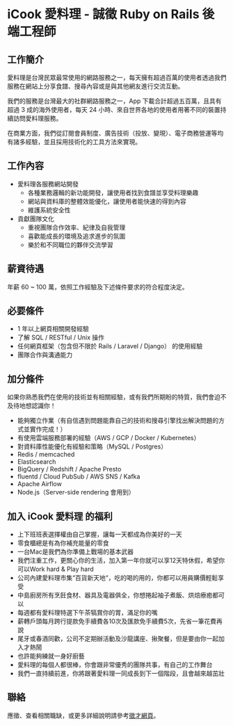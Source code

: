 # iCook 愛料理 - 誠徵 Ruby on Rails 後端工程師

## 工作簡介

愛料理是台灣民眾最常使用的網路服務之一，每天擁有超過百萬的使用者透過我們服務在網站上分享食譜、搜尋內容或是與其他網友進行交流互動。

我們的服務是台灣最大的社群網路服務之一，App 下載合計超過五百萬，且具有超過 3 成的海外使用者，每天 24 小時、來自世界各地的使用者用著不同的裝置持續訪問愛料理服務。

在商業方面，我們從訂閱會員制度、廣告技術（投放、變現）、電子商務營運等均有諸多經驗，並且採用技術化的工具方法來實現。

## 工作內容

* 愛料理各服務網站開發
	* 各種業務邏輯的新功能開發，讓使用者找到食譜並享受料理樂趣
	* 網站與資料庫的整體效能優化，讓使用者能快速的得到內容
	* 維護系統安全性
* 貢獻團隊文化
	* 重視團隊合作效率、紀律及自我管理
	* 喜歡能成長的環境及追求進步的氛圍
	* 樂於和不同職位的夥伴交流學習

## 薪資待遇

年薪 60 ~ 100 萬，依照工作經驗及下述條件要求的符合程度決定。

## 必要條件

* 1 年以上網頁相關開發經驗
* 了解 SQL / RESTful / Unix 操作
* 任何網頁框架（包含但不限於 Rails / Laravel / Django） 的使用經驗
* 團隊合作與溝通能力

## 加分條件

如果你熟悉我們在使用的技術並有相關經驗，或有我們所期盼的特質，我們會迫不及待地想認識你！

* 能夠獨立作業（有自信遇到問題能靠自己的技術和搜尋引擎找出解決問題的方式並實作完成！）
* 有使用雲端服務部署的經驗（AWS / GCP / Docker / Kubernetes）
* 對資料庫性能優化有經驗和策略（MySQL / Postgres）
* Redis / memcached
* Elasticsearch
* BigQuery / Redshift / Apache Presto
* fluentd / Cloud PubSub / AWS SNS / Kafka
* Apache Airflow
* Node.js（Server-side rendering 會用到）

## 加入 iCook 愛料理 的福利

* 上下班班表選擇權由自己掌握，讓每一天都成為你美好的一天
* 零食櫃總是有為你補充能量的零食
* 一台Mac是我們為你準備上戰場的基本武器
* 我們注重工作，更關心你的生活，加入第一年你就可以享12天特休假，希望你可以Work hard & Play hard
* 公司內建愛料理市集“百貨新天地“，吃的喝的用的，你都可以用員購價輕鬆享受
* 中島廚房所有烹飪食材、器具及電器俱全，你想捲起袖子煮飯、烘焙療癒都可以
* 每週都有愛料理特選下午茶犒賞你的胃，滿足你的嘴
* 薪轉戶頭每月跨行提款免手續費各10次及匯款免手續費5次，先省一筆花費再說
* 尾牙或春酒同歡，公司不定期辦活動及沙龍講座、揪聚餐，但是要由你一起加入才熱鬧
* 也許能夠練就一身好廚藝
* 愛料理的每個人都很棒，你會跟非常優秀的團隊共事，有自己的工作舞台
* 我們一直持續前進，你將跟著愛料理一同成長到下一個階段，且會越來越茁壯

## 聯絡

應徵、查看相關職缺，或更多詳細說明請參考[徵才網頁](https://newsroom.icook.tw/jobs)。

